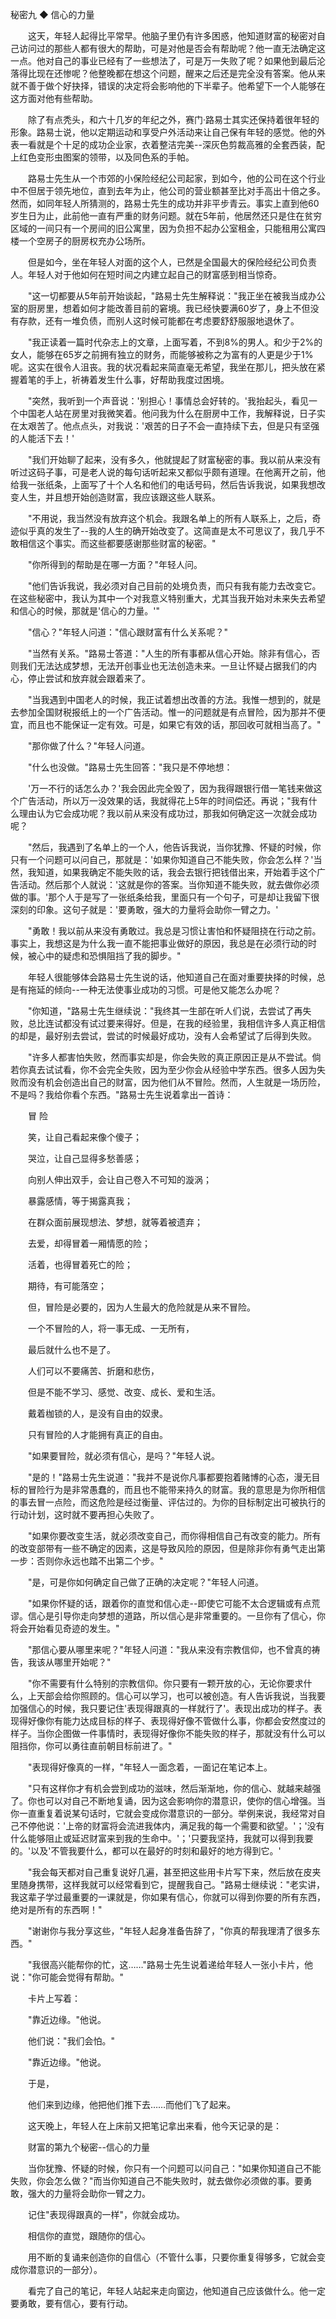 秘密九 ◆ 信心的力量
  
 
　　这天，年轻人起得比平常早。他脑子里仍有许多困惑，他知道财富的秘密对自己访问过的那些人都有很大的帮助，可是对他是否会有帮助呢？他一直无法确定这一点。他对自己的事业已经有了一些想法了，可是万一失败了呢？如果他到最后沦落得比现在还惨呢？他整晚都在想这个问题，醒来之后还是完全没有答案。他从来就不善于做个好抉择，错误的决定将会影响他的下半辈子。他希望下一个人能够在这方面对他有些帮助。
 
　　除了有点秃头，和六十几岁的年纪之外，赛门·路易士其实还保持着很年轻的形象。路易士说，他以定期运动和享受户外活动来让自己保有年轻的感觉。他的外表一看就是个十足的成功企业家，衣着整洁完美--深灰色剪裁高雅的全套西装，配上红色变形虫图案的领带，以及同色系的手帕。
 
　　路易士先生从一个市郊的小保险经纪公司起家，到如今，他的公司在这个行业中不但居于领先地位，直到去年为止，他公司的营业额甚至比对手高出十倍之多。然而，如同年轻人所猜测的，路易士先生的成功并非平步青云。事实上直到他60岁生日为止，此前他一直有严重的财务问题。就在5年前，他居然还只是住在贫穷区域的一间只有一个房间的旧公寓里，因为负担不起办公室租金，只能租用公寓四楼一个空房子的厨房权充办公场所。
 
　　但是如今，坐在年轻人对面的这个人，已然是全国最大的保险经纪公司负责人。年轻人对于他如何在短时间之内建立起自己的财富感到相当惊奇。
 
　　"这一切都要从5年前开始谈起，"路易士先生解释说："我正坐在被我当成办公室的厨房里，想着如何才能改善目前的窘境。我已经快要满60岁了，身上不但没有存款，还有一堆负债，而别人这时候可能都在考虑要舒舒服服地退休了。
 
　　"我正读着一篇时代杂志上的文章，上面写着，不到8%的男人。和少于2%的女人，能够在65岁之前拥有独立的财务，而能够被称之为富有的人更是少于1%呢。这实在很令人沮丧。我的状况看起来简直毫无希望，我坐在那儿，把头放在紧握着笔的手上，祈祷着发生什么事，好帮助我度过困境。
 
　　"突然，我听到一个声音说：'别担心！事情总会好转的。'我抬起头，看见一个中国老人站在房里对我微笑着。他问我为什么在厨房中工作，我解释说，日子实在太艰苦了。他点点头，对我说：'艰苦的日子不会一直持续下去，但是只有坚强的人能活下去！'
 
　　"我们开始聊了起来，没有多久，他就提起了财富秘密的事。我以前从来没有听过这码子事，可是老人说的每句话听起来又都似乎颇有道理。在他离开之前，他给我一张纸条，上面写了十个人名和他们的电话号码，然后告诉我说，如果我想改变人生，并且想开始创造财富，我应该跟这些人联系。
 
　　"不用说，我当然没有放弃这个机会。我跟名单上的所有人联系上，之后，奇迹似乎真的发生了--我的人生的确开始改变了。这简直是太不可思议了，我几乎不敢相信这个事实。而这些都要感谢那些财富的秘密。"
 
　　"你所得到的帮助是在哪一方面？"年轻人问。
 
　　"他们告诉我说，我必须对自己目前的处境负责，而只有我有能力去改变它。在这些秘密中，我认为其中一个对我意义特别重大，尤其当我开始对未来失去希望和信心的时候，那就是'信心的力量。'"
 
　　"信心？"年轻人问道："信心跟财富有什么关系呢？"
 
　　"当然有关系。"路易士答道："人生的所有事都从信心开始。除非有信心，否则我们无法达成梦想，无法开创事业也无法创造未来。一旦让怀疑占据我们的内心，停止尝试和放弃就会跟着来了。
 
　　"当我遇到中国老人的时候，我正试着想出改善的方法。我惟一想到的，就是去参加全国财税报纸上的一个广告活动。惟一的问题就是有点冒险，因为那并不便宜，而且也不能保证一定有效。可是，如果它有效的话，那回收可就相当高了。"
 
　　"那你做了什么？"年轻人问道。
 
　　"什么也没做。"路易士先生回答："我只是不停地想：
 
　　'万一不行的话怎么办？'我会因此完全毁了，因为我得跟银行借一笔钱来做这个广告活动，所以万一没效果的话，我就得花上5年的时间偿还。再说；"我有什么理由认为它会成功呢？我以前从来没有成功过，那我如何确定这一次就会成功呢？
 
　　"然后，我遇到了名单上的一个人，他告诉我说，当你犹豫、怀疑的时候，你只有一个问题可以问自己，那就是：'如果你知道自己不能失败，你会怎么样？'当然，我知道，如果我确定不能失败的话，我会去银行把钱借出来，开始着手这个广告活动。然后那个人就说：'这就是你的答案。当你知道不能失败，就去做你必须做的事。'那个人于是写了一张纸条给我，里面只有一个句子，可是却让我留下很深刻的印象。这句子就是：'要勇敢，强大的力量将会助你一臂之力。'
 
　　"勇敢！我以前从来没有勇敢过。我总是习惯让害怕和怀疑阻挠在行动之前。事实上，我想这是为什么我一直不能把事业做好的原因，我总是在必须行动的时候，被心中的疑虑和恐惧阻挡了我的脚步。"
 
　　年轻人很能够体会路易士先生说的话，他知道自己在面对重要抉择的时候，总是有拖延的倾向--一种无法使事业成功的习惯。可是他又能怎么办呢？
 
　　"你知道，"路易士先生继续说："我终其一生部在听人们说，去尝试了再失败，总比连试都没有试过要来得好。但是，在我的经验里，我相信许多人真正相信的却是，最好别去尝试，尝试的时候最好成功，没有人会希望试了后得到失败。
 
　　"许多人都害怕失败，然而事实却是，你会失败的真正原因正是从不尝试。倘若你真去试试看，你不会完全失败，因为至少你会从经验中学东西。很多人因为失败而没有机会创造出自己的财富，因为他们从不冒险。然而，人生就是一场历险，不是吗？我给你看个东西。"路易士先生说着拿出一首诗：
 
　　冒 险
 
　　笑，让自己看起来像个傻子；
 
　　哭泣，让自己显得多愁善感；
 
　　向别人伸出双手，会让自己卷入不可知的漩涡；
 
　　暴露感情，等于揭露真我；
 
　　在群众面前展现想法、梦想，就等着被遗弃；
 
　　去爱，却得冒着一厢情愿的险；
 
　　活着，也得冒着死亡的险；
 
　　期待，有可能落空；
 
　　但，冒险是必要的，因为人生最大的危险就是从来不冒险。
 
　　一个不冒险的人，将一事无成、一无所有，
 
　　最后就什么也不是了。
 
　　人们可以不要痛苦、折磨和悲伤，
 
　　但是不能不学习、感觉、改变、成长、爱和生活。
 
　　戴着枷锁的人，是没有自由的奴隶。
 
　　只有冒险的人才能拥有真正的自由。
 
　　"如果要冒险，就必须有信心，是吗？"年轻人说。
 
　　"是的！"路易士先生说道："我并不是说你凡事都要抱着赌博的心态，漫无目标的冒险行为是非常愚蠢的，而且也不能带来持久的财富。我的意思是为你所相信的事去冒一点险，而这危险是经过衡量、评估过的。为你的目标制定出可被执行的行动计划，这时就不要再担心失败了。
 
　　"如果你要改变生活，就必须改变自己，而你得相信自己有改变的能力。所有的改变部带有一些不确定的因素，这是导致风险的原因，但是除非你有勇气走出第一步：否则你永远也踏不出第二个步。"
 
　　"是，可是你如何确定自己做了正确的决定呢？"年轻人问道。
 
　　"如果你怀疑的话，跟着你的直觉和信心走--即使它可能不太合逻辑或有点荒谬。信心是引导你走向梦想的道路，所以信心是非常重要的。一旦你有了信心，你将会开始看见奇迹的发生。"
 
　　"那信心要从哪里来呢？"年轻人问道："我从来没有宗教信仰，也不曾真的祷告，我该从哪里开始呢？"
 
　　"你不需要有什么特别的宗教信仰。你只要有一颗开放的心，无论你要求什么，上天部会给你照顾的。信心可以学习，也可以被创造。有人告诉我说，当我要加强信心的时候，我只要记住'表现得跟真的一样就行了'。表现出成功的样子。表现得好像你有能力达成目标的样子、表现得好像不管做什么事，你都会安然度过的样子。当你企图做一件事情时，表现得好像你不能失败的样子，那就没有什么可以阻挡你，你可以勇往直前朝目标前进了。"
 
　　"表现得好像真的一样，"年轻人一面念着，一面记在笔记本上。
 
　　"只有这样你才有机会尝到成功的滋味，然后渐渐地，你的信心、就越来越强了。你也可以对自己不断地复诵，因为这会影响你的潜意识，使你的信心增强。当你一直重复着说某句话时，它就会变成你潜意识的一部分。举例来说，我经常对自己不停他说：'上帝的财富将会流进我体内，满足我的每一个需要和欲望。'；'没有什么能够阻止或延迟财富来到我的生命中。'；'只要我坚持，我就可以得到我要的。'以及'不管我要什么，都可以在最好的时刻和最好的地方得到它。'
 
　　"我会每天都对自己重复说好几遍，甚至把这些用卡片写下来，然后放在皮夹里随身携带，这样我就可以经常看到它，提醒我自己。"路易士继续说："老实讲，我这辈子学过最重要的一课就是，你如果有信心，你就可以得到你要的所有东西，绝对是所有的东西啊！"
 
　　"谢谢你与我分享这些，"年轻人起身准备告辞了，"你真的帮我理清了很多东西。"
 
　　"我很高兴能帮你的忙，这……"路易士先生说着递给年轻人一张小卡片，他说："你可能会觉得有帮助。"
 
　　卡片上写着：
 
　　"靠近边缘。"他说。
 
　　他们说："我们会怕。"
 
　　"靠近边缘。"他说。
 
　　于是，
 
　　他们来到边缘，他把他们推下去……而他们飞了起来。
 
　　这天晚上，年轻人在上床前又把笔记拿出来看，他今天记录的是：
 
　　财富的第九个秘密--信心的力量
 
　　当你犹豫、怀疑的时候，你只有一个问题可以问自己："如果你知道自己不能失败，你会怎么做？"而当你知道自己不能失败时，就去做你必须做的事。要勇敢，强大的力量将会助你一臂之力。
 
　　记住"表现得跟真的一样"，你就会成功。
 
　　相信你的直觉，跟随你的信心。
 
　　用不断的复诵来创造你的自信心（不管什么事，只要你重复得够多，它就会变成你潜意识的一部分）。
 
　　看完了自己的笔记，年轻人站起来走向窗边，他知道自己应该做什么。他一定要勇敢，要有信心，要有行动。 